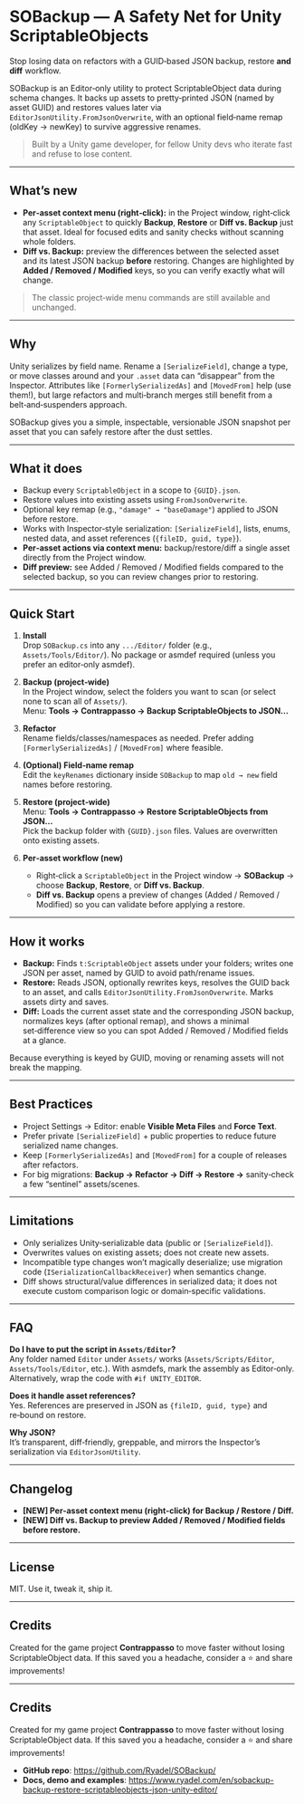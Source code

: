 # SOBackup — A Safety Net for Unity ScriptableObjects

Stop losing data on refactors with a GUID‑based JSON backup, restore **and diff** workflow.

SOBackup is an Editor‑only utility to protect ScriptableObject data during schema changes. It backs up assets to pretty‑printed JSON (named by asset GUID) and restores values later via `EditorJsonUtility.FromJsonOverwrite`, with an optional field‑name remap (oldKey → newKey) to survive aggressive renames.

> Built by a Unity game developer, for fellow Unity devs who iterate fast and refuse to lose content.

---

## What’s new

- **Per‑asset context menu (right‑click):** in the Project window, right‑click any `ScriptableObject` to quickly **Backup**, **Restore** or **Diff vs. Backup** just that asset. Ideal for focused edits and sanity checks without scanning whole folders.
- **Diff vs. Backup:** preview the differences between the selected asset and its latest JSON backup **before** restoring. Changes are highlighted by **Added / Removed / Modified** keys, so you can verify exactly what will change.

> The classic project‑wide menu commands are still available and unchanged.

---

## Why

Unity serializes by field name. Rename a `[SerializeField]`, change a type, or move classes around and your `.asset` data can “disappear” from the Inspector. Attributes like `[FormerlySerializedAs]` and `[MovedFrom]` help (use them!), but large refactors and multi‑branch merges still benefit from a belt‑and‑suspenders approach.

SOBackup gives you a simple, inspectable, versionable JSON snapshot per asset that you can safely restore after the dust settles.

---

## What it does

- Backup every `ScriptableObject` in a scope to `{GUID}.json`.
- Restore values into existing assets using `FromJsonOverwrite`.
- Optional key remap (e.g., `"damage" → "baseDamage"`) applied to JSON before restore.
- Works with Inspector‑style serialization: `[SerializeField]`, lists, enums, nested data, and asset references (`{fileID, guid, type}`).
- **Per‑asset actions via context menu:** backup/restore/diff a single asset directly from the Project window.
- **Diff preview:** see Added / Removed / Modified fields compared to the selected backup, so you can review changes prior to restoring.

---

## Quick Start

1) **Install**  
   Drop `SOBackup.cs` into any `.../Editor/` folder (e.g., `Assets/Tools/Editor/`). No package or asmdef required (unless you prefer an editor‑only asmdef).

2) **Backup (project‑wide)**  
   In the Project window, select the folders you want to scan (or select none to scan all of `Assets/`).  
   Menu: **Tools → Contrappasso → Backup ScriptableObjects to JSON…**

3) **Refactor**  
   Rename fields/classes/namespaces as needed. Prefer adding `[FormerlySerializedAs]` / `[MovedFrom]` where feasible.

4) **(Optional) Field‑name remap**  
   Edit the `keyRenames` dictionary inside `SOBackup` to map `old → new` field names before restoring.

5) **Restore (project‑wide)**  
   Menu: **Tools → Contrappasso → Restore ScriptableObjects from JSON…**  
   Pick the backup folder with `{GUID}.json` files. Values are overwritten onto existing assets.

6) **Per‑asset workflow (new)**  
   - Right‑click a `ScriptableObject` in the Project window → **SOBackup** → choose **Backup**, **Restore**, or **Diff vs. Backup**.
   - **Diff vs. Backup** opens a preview of changes (Added / Removed / Modified) so you can validate before applying a restore.

---

## How it works

- **Backup:** Finds `t:ScriptableObject` assets under your folders; writes one JSON per asset, named by GUID to avoid path/rename issues.
- **Restore:** Reads JSON, optionally rewrites keys, resolves the GUID back to an asset, and calls `EditorJsonUtility.FromJsonOverwrite`. Marks assets dirty and saves.
- **Diff:** Loads the current asset state and the corresponding JSON backup, normalizes keys (after optional remap), and shows a minimal set‑difference view so you can spot Added / Removed / Modified fields at a glance.

Because everything is keyed by GUID, moving or renaming assets will not break the mapping.

---

## Best Practices

- Project Settings → Editor: enable **Visible Meta Files** and **Force Text**.
- Prefer private `[SerializeField]` + public properties to reduce future serialized name changes.
- Keep `[FormerlySerializedAs]` and `[MovedFrom]` for a couple of releases after refactors.
- For big migrations: **Backup → Refactor → Diff → Restore →** sanity‑check a few “sentinel” assets/scenes.

---

## Limitations

- Only serializes Unity‑serializable data (public or `[SerializeField]`).
- Overwrites values on existing assets; does not create new assets.
- Incompatible type changes won’t magically deserialize; use migration code (`ISerializationCallbackReceiver`) when semantics change.
- Diff shows structural/value differences in serialized data; it does not execute custom comparison logic or domain‑specific validations.

---

## FAQ

**Do I have to put the script in `Assets/Editor`?**  
Any folder named `Editor` under `Assets/` works (`Assets/Scripts/Editor`, `Assets/Tools/Editor`, etc.). With asmdefs, mark the assembly as Editor‑only. Alternatively, wrap the code with `#if UNITY_EDITOR`.

**Does it handle asset references?**  
Yes. References are preserved in JSON as `{fileID, guid, type}` and re‑bound on restore.

**Why JSON?**  
It’s transparent, diff‑friendly, greppable, and mirrors the Inspector’s serialization via `EditorJsonUtility`.

---

## Changelog

- **[NEW] Per‑asset context menu (right‑click) for Backup / Restore / Diff.**
- **[NEW] Diff vs. Backup to preview Added / Removed / Modified fields before restore.**

---

## License

MIT. Use it, tweak it, ship it.

---

## Credits

Created for the game project **Contrappasso** to move faster without losing ScriptableObject data. If this saved you a headache, consider a ⭐ and share improvements!


---

## Credits
Created for my game project **Contrappasso** to move faster without losing ScriptableObject data. If this saved you a headache, consider a ⭐ and share improvements!
* **GitHub repo**: https://github.com/Ryadel/SOBackup/
* **Docs, demo and examples**: https://www.ryadel.com/en/sobackup-backup-restore-scriptableobjects-json-unity-editor/

